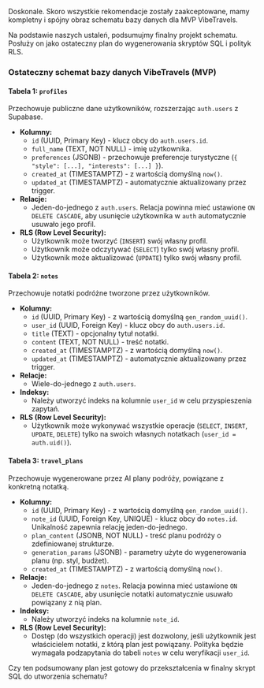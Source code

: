Doskonale. Skoro wszystkie rekomendacje zostały zaakceptowane, mamy kompletny i spójny obraz schematu bazy danych dla MVP VibeTravels.

Na podstawie naszych ustaleń, podsumujmy finalny projekt schematu. Posłuży on jako ostateczny plan do wygenerowania skryptów SQL i polityk RLS.

### Ostateczny schemat bazy danych VibeTravels (MVP)

#### **Tabela 1: `profiles`**
Przechowuje publiczne dane użytkowników, rozszerzając `auth.users` z Supabase.
*   **Kolumny:**
    *   `id` (UUID, Primary Key) - klucz obcy do `auth.users.id`.
    *   `full_name` (TEXT, NOT NULL) - imię użytkownika.
    *   `preferences` (JSONB) - przechowuje preferencje turystyczne (`{ "style": [...], "interests": [...] }`).
    *   `created_at` (TIMESTAMPTZ) - z wartością domyślną `now()`.
    *   `updated_at` (TIMESTAMPTZ) - automatycznie aktualizowany przez trigger.
*   **Relacje:**
    *   Jeden-do-jednego z `auth.users`. Relacja powinna mieć ustawione `ON DELETE CASCADE`, aby usunięcie użytkownika w `auth` automatycznie usuwało jego profil.
*   **RLS (Row Level Security):**
    *   Użytkownik może tworzyć (`INSERT`) swój własny profil.
    *   Użytkownik może odczytywać (`SELECT`) tylko swój własny profil.
    *   Użytkownik może aktualizować (`UPDATE`) tylko swój własny profil.

#### **Tabela 2: `notes`**
Przechowuje notatki podróżne tworzone przez użytkowników.
*   **Kolumny:**
    *   `id` (UUID, Primary Key) - z wartością domyślną `gen_random_uuid()`.
    *   `user_id` (UUID, Foreign Key) - klucz obcy do `auth.users.id`.
    *   `title` (TEXT) - opcjonalny tytuł notatki.
    *   `content` (TEXT, NOT NULL) - treść notatki.
    *   `created_at` (TIMESTAMPTZ) - z wartością domyślną `now()`.
    *   `updated_at` (TIMESTAMPTZ) - automatycznie aktualizowany przez trigger.
*   **Relacje:**
    *   Wiele-do-jednego z `auth.users`.
*   **Indeksy:**
    *   Należy utworzyć indeks na kolumnie `user_id` w celu przyspieszenia zapytań.
*   **RLS (Row Level Security):**
    *   Użytkownik może wykonywać wszystkie operacje (`SELECT`, `INSERT`, `UPDATE`, `DELETE`) tylko na swoich własnych notatkach (`user_id = auth.uid()`).

#### **Tabela 3: `travel_plans`**
Przechowuje wygenerowane przez AI plany podróży, powiązane z konkretną notatką.
*   **Kolumny:**
    *   `id` (UUID, Primary Key) - z wartością domyślną `gen_random_uuid()`.
    *   `note_id` (UUID, Foreign Key, UNIQUE) - klucz obcy do `notes.id`. Unikalność zapewnia relację jeden-do-jednego.
    *   `plan_content` (JSONB, NOT NULL) - treść planu podróży o zdefiniowanej strukturze.
    *   `generation_params` (JSONB) - parametry użyte do wygenerowania planu (np. styl, budżet).
    *   `created_at` (TIMESTAMPTZ) - z wartością domyślną `now()`.
*   **Relacje:**
    *   Jeden-do-jednego z `notes`. Relacja powinna mieć ustawione `ON DELETE CASCADE`, aby usunięcie notatki automatycznie usuwało powiązany z nią plan.
*   **Indeksy:**
    *   Należy utworzyć indeks na kolumnie `note_id`.
*   **RLS (Row Level Security):**
    *   Dostęp (do wszystkich operacji) jest dozwolony, jeśli użytkownik jest właścicielem notatki, z którą plan jest powiązany. Polityka będzie wymagała podzapytania do tabeli `notes` w celu weryfikacji `user_id`.

Czy ten podsumowany plan jest gotowy do przekształcenia w finalny skrypt SQL do utworzenia schematu?